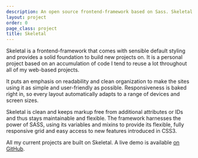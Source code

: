 ```yaml
---
description: An open source frontend-framework based on Sass. Skeletal offers a clean starting point as well as many advanced features.
layout: project
order: 0
page_class: project
title: Skeletal
---
```


Skeletal is a frontend-framework that comes with sensible default styling and
provides a solid foundation to build new projects on. It is a personal project
based on an accumulation of code I tend to reuse a lot throughout all of my
web-based projects.

It puts an emphasis on readability and clean organization to make the sites
using it as simple and user-friendly as possible. Responsiveness is baked right
in, so every layout automatically adapts to a range of devices and screen sizes.

Skeletal is clean and keeps markup free from additional attributes or IDs and
thus stays maintainable and flexible. The framework harnesses the power of SASS,
using its variables and mixins to provide its flexible, fully responsive grid
and easy access to new features introduced in CSS3.

All my current projects are built on Skeletal. A live demo is available [on
GitHub](http://dhabersack.github.com/skeletal/ "Skeletal on GitHub").
